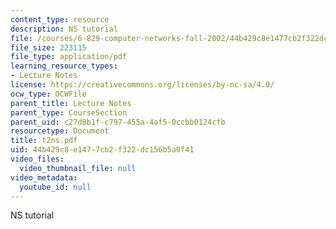 ```yaml
---
content_type: resource
description: NS tutorial
file: /courses/6-829-computer-networks-fall-2002/44b429c8e1477cb2f322dc156b5a0f41_t2ns.pdf
file_size: 223115
file_type: application/pdf
learning_resource_types:
- Lecture Notes
license: https://creativecommons.org/licenses/by-nc-sa/4.0/
ocw_type: OCWFile
parent_title: Lecture Notes
parent_type: CourseSection
parent_uid: c27d8b1f-c797-455a-4af5-0ccbb0124cfb
resourcetype: Document
title: t2ns.pdf
uid: 44b429c8-e147-7cb2-f322-dc156b5a0f41
video_files:
  video_thumbnail_file: null
video_metadata:
  youtube_id: null
---
```

NS tutorial